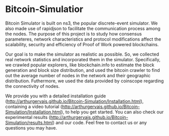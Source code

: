 # Bitcoin-Simulatior
Bitcoin Simulator is built on ns3, the popular discrete-event simulator. We also made use of rapidjson to facilitate the communication process among the nodes. The purpose of this project is to study how consensus parameteres, network characteristics and protocol modifications affect the scalability, security and efficiency of Proof of Work powered blockchains.

Our goal is to make the simulator as realistic as possible. So, we collected real network statistics and incorporated them in the simulator. Specifically, we crawled popular explorers, like blockchain.info to estimate the block generation and block size distribution, and used the bitcoin crawler to find out the average number of nodes in the network and their geographic distribution. Futhermore, we used the data provided by coinscope regarding the connectivity of nodes.

We provide you with a detailed installation guide (http://arthurgervais.github.io/Bitcoin-Simulation/Installation.html), containing a video tutorial (http://arthurgervais.github.io/Bitcoin-Simulation/Installation.html), to help you get started. You can also check our experimental results (http://arthurgervais.github.io/Bitcoin-Simulation/results.html) and our code. Feel free to contact us or any questions you may have.
